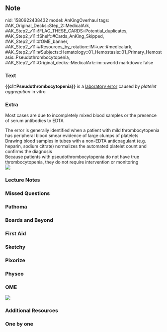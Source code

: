 ## Note
nid: 1580922438432
model: AnKingOverhaul
tags: #AK_Original_Decks::Step_2::MedicalArk, #AK_Step2_v11::!FLAG_THESE_CARDS::Potential_duplicates, #AK_Step2_v11::!Shelf::#Cards_AnKing_Skipped, #AK_Step2_v11::#OME_banner, #AK_Step2_v11::#Resources_by_rotation::IM::uw::#medicalark, #AK_Step2_v11::#Subjects::Hematology::01_Hemostasis::01_Primary_Hemostasis::Pseudothrombocytopenia, #AK_Step2_v11::Original_decks::MedicalArk::im::uworld
markdown: false

### Text
<b>{{c1::Pseudothrombocytopenia}}</b> is a <u>laboratory error</u>
caused by <i>platelet aggregation</i> in vitro

### Extra
Most cases are due to incompletely mixed blood samples or the
presence of serum antibodies to EDTA
<div>
  The error is generally identified when a patient with mild
  thrombocytopenia has peripheral blood smear evidence of large
  clumps of platelets
</div>
<div>
  Drawing blood samples in tubes with a non-EDTA anticoagulant
  (e.g. heparin, sodium citrate) normalizes the automated platelet
  count and confirms the diagnosis
</div>
<div>
  Because patients with pseudothrombocytopenia do not have true
  thrombocytopenia, they do not require intervention or monitoring
</div>
<div><img src=
"paste-4b1c7daa3616a7b1b6991cbe47e304ed71840cb6.jpg"></div>

### Lecture Notes


### Missed Questions


### Pathoma


### Boards and Beyond


### First Aid


### Sketchy


### Pixorize


### Physeo


### OME
<div class="ome-widget">
  <a href="https://onlinemeded.org?ref=anki"><img src=
  "_OME_AnkiFlashcards_General_4.png"></a>
</div>

### Additional Resources


### One by one

